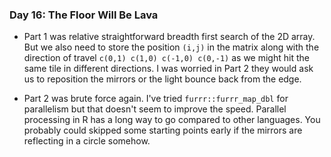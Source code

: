 ### **Day 16**: The Floor Will Be Lava

-   Part 1 was relative straightforward breadth first search of the 2D array. But we also need to store the position `(i,j)` in the matrix along with the direction of travel `c(0,1) c(1,0) c(-1,0) c(0,-1)` as we might hit the same tile in different directions. I was worried in Part 2 they would ask us to reposition the mirrors or the light bounce back from the edge.

-   Part 2 was brute force again. I've tried `furrr::furrr_map_dbl` for parallelism but that doesn't seem to improve the speed. Parallel processing in R has a long way to go compared to other languages. You probably could skipped some starting points early if the mirrors are reflecting in a circle somehow.
